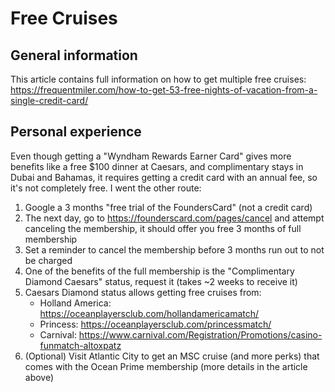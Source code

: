 # Free Cruises

## General information
This article contains full information on how to get multiple free cruises: https://frequentmiler.com/how-to-get-53-free-nights-of-vacation-from-a-single-credit-card/

## Personal experience

Even though getting a "Wyndham Rewards Earner Card" gives more benefits like a free $100 dinner at Caesars, and complimentary stays in Dubai and Bahamas, it requires getting a credit card with an annual fee, so it's not completely free. I went the other route:

1. Google a 3 months "free trial of the FoundersCard" (not a credit card)
2. The next day, go to https://founderscard.com/pages/cancel and attempt canceling the membership, it should offer you free 3 months of full membership
3. Set a reminder to cancel the membership before 3 months run out to not be charged
4. One of the benefits of the full membership is the "Complimentary Diamond Caesars" status, request it (takes ~2 weeks to receive it)
5. Caesars Diamond status allows getting free cruises from:
    * Holland America: https://oceanplayersclub.com/hollandamericamatch/
    * Princess: https://oceanplayersclub.com/princessmatch/
    * Carnival: https://www.carnival.com/Registration/Promotions/casino-funmatch-altoxpatz
6. (Optional) Visit Atlantic City to get an MSC cruise (and more perks) that comes with the Ocean Prime membership (more details in the article above)
